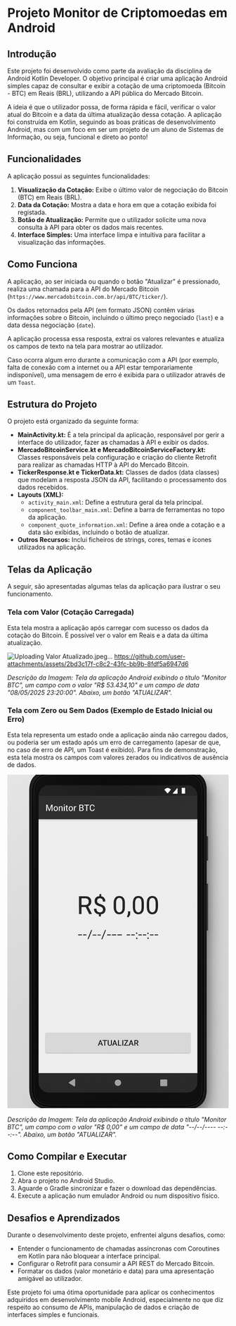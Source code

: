 # Projeto Monitor de Criptomoedas em Android

## Introdução

Este projeto foi desenvolvido como parte da avaliação da disciplina de Android Kotlin Developer. O objetivo principal é criar uma aplicação Android simples capaz de consultar e exibir a cotação de uma criptomoeda (Bitcoin - BTC) em Reais (BRL), utilizando a API pública do Mercado Bitcoin.

A ideia é que o utilizador possa, de forma rápida e fácil, verificar o valor atual do Bitcoin e a data da última atualização dessa cotação. A aplicação foi construída em Kotlin, seguindo as boas práticas de desenvolvimento Android, mas com um foco em ser um projeto de um aluno de Sistemas de Informação, ou seja, funcional e direto ao ponto!

## Funcionalidades

A aplicação possui as seguintes funcionalidades:

1.  **Visualização da Cotação:** Exibe o último valor de negociação do Bitcoin (BTC) em Reais (BRL).
2.  **Data da Cotação:** Mostra a data e hora em que a cotação exibida foi registada.
3.  **Botão de Atualização:** Permite que o utilizador solicite uma nova consulta à API para obter os dados mais recentes.
4.  **Interface Simples:** Uma interface limpa e intuitiva para facilitar a visualização das informações.

## Como Funciona

A aplicação, ao ser iniciada ou quando o botão "Atualizar" é pressionado, realiza uma chamada para a API do Mercado Bitcoin (`https://www.mercadobitcoin.com.br/api/BTC/ticker/`).

Os dados retornados pela API (em formato JSON) contêm várias informações sobre o Bitcoin, incluindo o último preço negociado (`last`) e a data dessa negociação (`date`).

A aplicação processa essa resposta, extrai os valores relevantes e atualiza os campos de texto na tela para mostrar ao utilizador.

Caso ocorra algum erro durante a comunicação com a API (por exemplo, falta de conexão com a internet ou a API estar temporariamente indisponível), uma mensagem de erro é exibida para o utilizador através de um `Toast`.

## Estrutura do Projeto

O projeto está organizado da seguinte forma:

*   **MainActivity.kt:** É a tela principal da aplicação, responsável por gerir a interface do utilizador, fazer as chamadas à API e exibir os dados.
*   **MercadoBitcoinService.kt e MercadoBitcoinServiceFactory.kt:** Classes responsáveis pela configuração e criação do cliente Retrofit para realizar as chamadas HTTP à API do Mercado Bitcoin.
*   **TickerResponse.kt e TickerData.kt:** Classes de dados (data classes) que modelam a resposta JSON da API, facilitando o processamento dos dados recebidos.
*   **Layouts (XML):**
    *   `activity_main.xml`: Define a estrutura geral da tela principal.
    *   `component_toolbar_main.xml`: Define a barra de ferramentas no topo da aplicação.
    *   `component_quote_information.xml`: Define a área onde a cotação e a data são exibidas, incluindo o botão de atualizar.
*   **Outros Recursos:** Inclui ficheiros de strings, cores, temas e ícones utilizados na aplicação.

## Telas da Aplicação

A seguir, são apresentadas algumas telas da aplicação para ilustrar o seu funcionamento.

### Tela com Valor (Cotação Carregada)

Esta tela mostra a aplicação após carregar com sucesso os dados da cotação do Bitcoin. É possível ver o valor em Reais e a data da última atualização.

![Uploading Valor Atualizado.jpeg…]()
https://github.com/user-attachments/assets/2bd3c17f-c8c2-43fc-bb9b-8fdf5a6947d6


*Descrição da Imagem: Tela da aplicação Android exibindo o título "Monitor BTC", um campo com o valor "R$ 53.434,10" e um campo de data "08/05/2025 23:20:00". Abaixo, um botão "ATUALIZAR".*

### Tela com Zero ou Sem Dados (Exemplo de Estado Inicial ou Erro)

Esta tela representa um estado onde a aplicação ainda não carregou dados, ou poderia ser um estado após um erro de carregamento (apesar de que, no caso de erro de API, um Toast é exibido). Para fins de demonstração, esta tela mostra os campos com valores zerados ou indicativos de ausência de dados.

![Tela com Zero](placeholder_zero.png)

*Descrição da Imagem: Tela da aplicação Android exibindo o título "Monitor BTC", um campo com o valor "R$ 0,00" e um campo de data "--/--/---- --:--:--". Abaixo, um botão "ATUALIZAR".*

## Como Compilar e Executar

1.  Clone este repositório.
2.  Abra o projeto no Android Studio.
3.  Aguarde o Gradle sincronizar e fazer o download das dependências.
4.  Execute a aplicação num emulador Android ou num dispositivo físico.

## Desafios e Aprendizados

Durante o desenvolvimento deste projeto, enfrentei alguns desafios, como:

*   Entender o funcionamento de chamadas assíncronas com Coroutines em Kotlin para não bloquear a interface principal.
*   Configurar o Retrofit para consumir a API REST do Mercado Bitcoin.
*   Formatar os dados (valor monetário e data) para uma apresentação amigável ao utilizador.

Este projeto foi uma ótima oportunidade para aplicar os conhecimentos adquiridos em desenvolvimento mobile Android, especialmente no que diz respeito ao consumo de APIs, manipulação de dados e criação de interfaces simples e funcionais.
